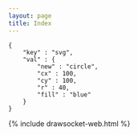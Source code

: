 ```yaml
---
layout: page
title: Index
---
```


<style>
    .highlight pre:hover, code:hover {
        background-color: pink !important;
    }
</style>

```
{
    "key" : "svg",
    "val" : {
        "new" : "circle",
        "cx" : 100,
        "cy" : 100,
        "r" : 40,
        "fill" : "blue"
    }
}
```


{% include drawsocket-web.html %}


<script>
    const snippet_code = document.querySelector("code");
    
    const snippet = JSON.parse(snippet_txt.innerHTML);

    snippet_code.addEventListener("click", ()=> drawsocket.input(snippet) );

</script>